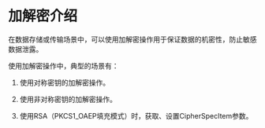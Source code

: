 # 加解密介绍

<!--Kit: Crypto Architecture Kit-->
<!--Subsystem: Security-->
<!--Owner: @zxz--3-->
<!--SE: @lanming-->
<!--TSE: @PAFT-->

在数据存储或传输场景中，可以使用加解密操作用于保证数据的机密性，防止敏感数据泄露。

使用加解密操作中，典型的场景有：

1. 使用对称密钥的加解密操作。

2. 使用非对称密钥的加解密操作。

3. 使用RSA（PKCS1_OAEP填充模式）时，获取、设置CipherSpecItem参数。
